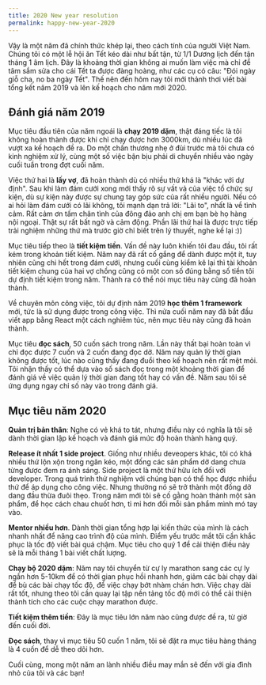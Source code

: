 ```yaml
---
title: 2020 New year resolution
permalink: happy-new-year-2020
---
```


Vậy là một năm đã chính thức khép lại, theo cách tính của người Việt Nam. Chúng tôi có một lễ hội ăn Tết kéo dài như bất tận, từ 1/1 Dương lịch đến tận tháng 1 âm lịch. Đây là khoảng thời gian không ai muốn làm việc mà chỉ để tâm sắm sửa cho cái Tết ta được đàng hoàng, như các cụ có câu: "Đói ngày giỗ cha, no ba ngày Tết". Thế nên đến hôm nay tôi mới thảnh thơi viết bài tổng kết năm 2019 và lên kế hoạch cho năm mới 2020.

## Đánh giá năm 2019

Mục tiêu đầu tiên của năm ngoái là **chạy 2019 dặm**, thật đáng tiếc là tôi không hoàn thành được khi chỉ chạy được hơn 3000km, dù nhiều lúc đã vượt xa kế hoạch đề ra. Do một chấn thương nhẹ ở đùi trước mà tôi chưa có kinh nghiệm xử lý, cùng một số việc bận bịu phải di chuyển nhiều vào ngày cuối tuần trong đợt cuối năm.

Việc thứ hai là **lấy vợ**, đã hoàn thành dù có nhiều thứ khá là "khác với dự định". Sau khi làm đám cưới xong mới thấy rõ sự vất vả của việc tổ chức sự kiện, dù sự kiện này được sự chung tay góp sức của rất nhiều người. Nếu có ai hỏi làm đám cưới có lãi không, tôi mạnh dạn trả lời: "Lãi to", nhất là về tình cảm. Rất cảm ơn tấm chân tình của đông đảo anh chị em bạn bè họ hàng nội ngoại. Thật sự rất bất ngờ và cảm động. Phần lãi thứ hai là được trực tiếp trải nghiệm những thứ mà trước giờ chỉ biết trên lý thuyết, nghe kể lại :))

Mục tiêu tiếp theo là **tiết kiệm tiền**. Vấn đề này luôn khiến tôi đau đầu, tôi rất kém trong khoản tiết kiệm. Năm nay đã rất cố gắng để dành được một ít, tuy nhiên cũng chi hết trong đám cưới, nhưng cuối cùng kiểm kê lại thì tài khoản tiết kiệm chung của hai vợ chồng cũng có một con số đúng bằng số tiền tôi dự định tiết kiệm trong năm. Thành ra có thể nói mục tiêu này cũng đã hoàn thành.

Về chuyên môn công việc, tôi dự định năm 2019 **học thêm 1 framework** mới, tức là sử dụng được trong công việc. Thì nửa cuối năm nay đã bắt đầu viết app bằng React một cách nghiêm túc, nên mục tiêu này cũng đã hoàn thành.

Mục tiêu **đọc sách**, 50 cuốn sách trong năm. Lần này thất bại hoàn toàn vì chỉ đọc được 7 cuốn và 2 cuốn đang đọc dở. Năm nay quản lý thời gian không được tốt, lúc nào cũng thấy đang đuổi theo kế hoạch nên rất mệt mỏi. Tôi nhận thấy có thể dựa vào số sách đọc trong một khoảng thời gian để đánh giá về việc quản lý thời gian đang tốt hay có vấn đề. Năm sau tôi sẽ ứng dụng ngay chỉ số này vào trong đánh giá.

## Mục tiêu năm 2020

**Quản trị bản thân**: Nghe có vẻ khá to tát, nhưng điều này có nghĩa là tôi sẽ dành thời gian lập kế hoạch và đánh giá mức độ hoàn thành hàng quý.

**Release ít nhất 1 side project**. Giống như nhiều deveopers khác, tôi có khá nhiều thứ lộn xộn trong ngăn kéo, một đống các sản phẩm dở dang chưa từng được đem ra ánh sáng. Side project là một thứ hữu ích đối với developer. Trong quá trình thử nghiệm với chúng bạn có thể học được nhiều thứ để áp dụng cho công việc. Nhưng thường nó sẽ trở thành một đống dở dang đầu thừa đuôi thẹo. Trong năm mới tôi sẽ cố gằng hoàn thành một sản phẩm, để học cách chau chuốt hơn, tỉ mỉ hơn đối mỗi sản phẩm mình mó tay vào.

**Mentor nhiều hơn**. Dành thời gian tổng hợp lại kiến thức của mình là cách nhanh nhất để nâng cao trình độ của mình. Điểm yếu trước mắt tôi cần khắc phục là tốc độ viết bài quá chậm. Mục tiêu cho quý 1 để cải thiện điều này sẽ là mỗi tháng 1 bài viết chất lượng.

**Chạy bộ 2020 dặm**: Năm nay tôi chuyển từ cự ly marathon sang các cự ly ngắn hơn 5-10km để có thời gian phục hồi nhanh hơn, giảm các bài chạy dài để bù các bài chạy tốc độ, để việc chạy bớt nhàm chán hơn. Việc chạy dài rất tốt, nhưng theo tôi cần quay lại tập nền tảng tốc độ mới có thể cải thiện thành tích cho các cuộc chạy marathon được.

**Tiết kiệm thêm tiền**: Đây là mục tiêu lớn năm nào cũng được đề ra, từ giờ đến cuối đời.

**Đọc sách**, thay vì mục tiêu 50 cuốn 1 năm, tôi sẽ đặt ra mục tiêu hàng tháng là 4 cuốn để dễ theo dõi hơn.

Cuối cùng, mong một năm an lành nhiều điều may mắn sẽ đến với gia đình nhỏ của tôi và các bạn!
